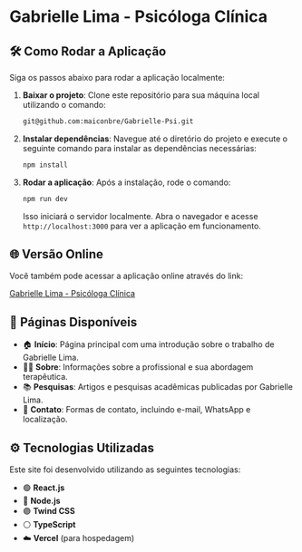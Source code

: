 
# Gabrielle Lima - Psicóloga Clínica

## 🛠️ Como Rodar a Aplicação

Siga os passos abaixo para rodar a aplicação localmente:

1. **Baixar o projeto**: Clone este repositório para sua máquina local utilizando o comando:

   ```bash
   git@github.com:maiconbre/Gabrielle-Psi.git
   ```

2. **Instalar dependências**: Navegue até o diretório do projeto e execute o seguinte comando para instalar as dependências necessárias:

   ```bash
   npm install
   ```

3. **Rodar a aplicação**: Após a instalação, rode o comando:

   ```bash
   npm run dev
   ```

   Isso iniciará o servidor localmente. Abra o navegador e acesse `http://localhost:3000` para ver a aplicação em funcionamento.

## 🌐 Versão Online

Você também pode acessar a aplicação online através do link:

[Gabrielle Lima - Psicóloga Clínica](https://gabrielle-psi-alpha.vercel.app)

## 📑 Páginas Disponíveis

- 🏠 **Início**: Página principal com uma introdução sobre o trabalho de Gabrielle Lima.
- 👩‍⚕️ **Sobre**: Informações sobre a profissional e sua abordagem terapêutica.
- 📚 **Pesquisas**: Artigos e pesquisas acadêmicas publicadas por Gabrielle Lima.
- 📧 **Contato**: Formas de contato, incluindo e-mail, WhatsApp e localização.

## ⚙️ Tecnologias Utilizadas

Este site foi desenvolvido utilizando as seguintes tecnologias:

- 🟢 **React.js**
- 🔵 **Node.js**
- 🟣 **Twind CSS**
- ⚪ **TypeScript**
- ☁️ **Vercel** (para hospedagem)
